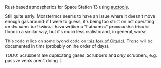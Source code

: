 Rust-based atmospherics for Space Station 13 using [auxtools](https://github.com/willox/auxtools).

Still quite early. Monstermos seems to have an issue where it doesn't move enough gas around; if I were to guess, it's being too strict on not operating on the same turf twice. I have written a "Putnamos" process that tries to flood in a similar way, but it's much less realistic and, in general, worse.

This code relies on some byond code on [this fork of Citadel](https://github.com/Putnam3145/Citadel-Station-13/tree/auxtools-atmos). These will be documented in time (probably on the order of days).

TODO:
Scrubbers are duplicating gases. Scrubbers and *only* scrubbers, e.g. passive vents aren't doing it.
